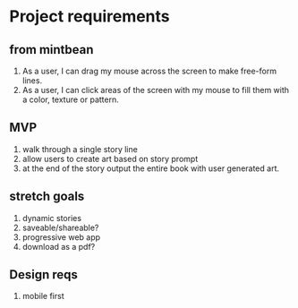 # Project requirements
## from mintbean
1. As a user, I can drag my mouse across the screen to make free-form lines.
2. As a user, I can click areas of the screen with my mouse to fill them with a color, texture or pattern.

## MVP
1. walk through a single story line
2. allow users to create art based on story prompt
3. at the end of the story output the entire book with user generated art.

## stretch goals
1. dynamic stories
2. saveable/shareable?
3. progressive web app
4. download as a pdf?

## Design reqs
1. mobile first
